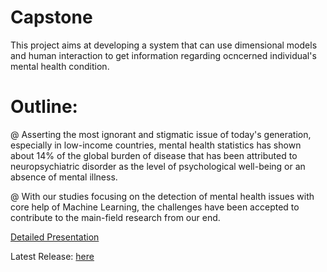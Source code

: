 # Capstone
This project aims at developing a system that can use dimensional models and human interaction to get information regarding ocncerned individual's mental health condition.

# Outline:
 @ Asserting the most ignorant and stigmatic issue of today's generation, especially in low-income countries, mental health statistics has shown about 14% of the global burden of disease that has been attributed to neuropsychiatric disorder as the level of psychological well-being or an absence of mental illness.
 
 @ With our studies focusing on the detection of mental health issues with core help of Machine Learning, the challenges have been accepted to contribute to the main-field research from our end.
 
[Detailed Presentation](https://github.com/itisdb/Capstone/files/6632064/Capstone.Project.PPT.pdf)

Latest Release: [here](https://github.com/itisdb/Capstone/releases/)
